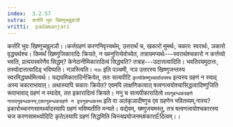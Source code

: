 ```yaml
---
index:  3.2.57
sutra:  कर्त्तरि भुवः खिष्णुच्खुकञौ
vritti:  padamanjari
---
```


कर्त्तरि भुवः खिष्णुच्खुलञौ।।कर्त्तग्रहणं करणनिवृत्त्यर्थम्, उत्तरार्थं च, खकारो मुमर्थः, चकारः स्वरार्थः, ञकारो वृद्ध्यर्थश्च। किमर्थं खिष्णुजिकारादिः क्रियते, न ख्स्नुरित्येवोच्येत, तत्रायमप्यर्थः---स्वरार्थश्चकारो न कर्त्तव्यो भवति, प्रत्ययस्वरेणैव सिद्धम्? केनेदानीमिकारादित्वं सिद्ध्यति? तत्राह---उदात्तत्वादिति। भवतिरयमुदात्तः, तस्योदात्तत्वादिड् भविष्यति। नञस्त्विति। `नञः` इति पञ्चमी, नञ उत्तरस्य खिष्णुजन्तस्य स्वरमिद्ध्यर्थमित्यर्थः। यद्ययमिकारादिर्नक्रियेत्, ततः सत्यपीटि `कृत्योकेष्णुच्चार्वादयश्च` इत्यस्य ग्रहणं न स्याद् अस्य चकाराभावात्। अथास्यापि चकारः क्रियेत? एवमपि लाक्षणिकत्वात् षत्वणत्वयोश्चासिद्धत्वादिष्णुजिति रूपाभावाद् ग्रहणं न स्यादेव, तत इकारादित्वं क्रियते। ननु च सत्यपीकारादित्वे `तदनुबन्धकग्रहणे नातदनुबन्धकस्य`,`एकानुबन्धकग्रहणे न द्व्यनुबन्धकस्य` इति वा अलंकृञादीष्णुच एव ग्रहणेन भवितव्यम्,नास्य? इकारोच्चारणसामर्थ्यादस्यापि ग्रहणं भविष्यतीति मन्यते। यद्येवम्, ख्ष्णुजयमस्तु, तत्र षत्वणत्वयोश्चकारस्य चज करणसामर्थ्यादिटि कृतेऽस्यापि ग्रहणं सिद्धमिति चिन्त्यप्रयोजनम#काराÊदित्वम्।।

